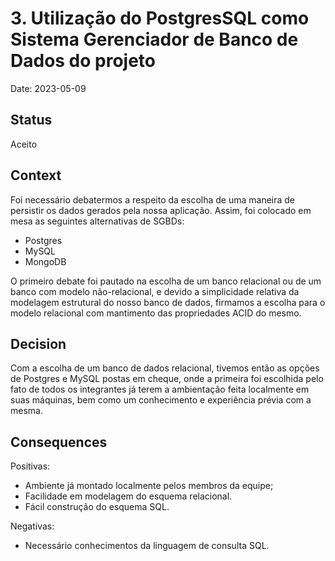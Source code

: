 # 3. Utilização do PostgresSQL como Sistema Gerenciador de Banco de Dados do projeto

Date: 2023-05-09

## Status

Aceito

## Context

Foi necessário debatermos a respeito da escolha de uma maneira de persistir os dados gerados pela nossa aplicação. Assim, foi colocado em mesa as seguintes alternativas de SGBDs:
- Postgres
- MySQL
- MongoDB

O primeiro debate foi pautado na escolha de um banco relacional ou de um banco com modelo não-relacional, e devido a simplicidade relativa da modelagem estrutural do nosso banco de dados, firmamos a escolha para o modelo relacional com mantimento das propriedades ACID do mesmo.

## Decision

Com a escolha de um banco de dados relacional, tivemos então as opções de Postgres e MySQL postas em cheque, onde a primeira foi escolhida pelo fato de todos os integrantes já terem a ambientação feita localmente em suas máquinas, bem como um conhecimento e experiência prévia com a mesma.

## Consequences

Positivas:
- Ambiente já montado localmente pelos membros da equipe;
- Facilidade em modelagem do esquema relacional.
- Fácil construção do esquema SQL.

Negativas: 
- Necessário conhecimentos da linguagem de consulta SQL.

